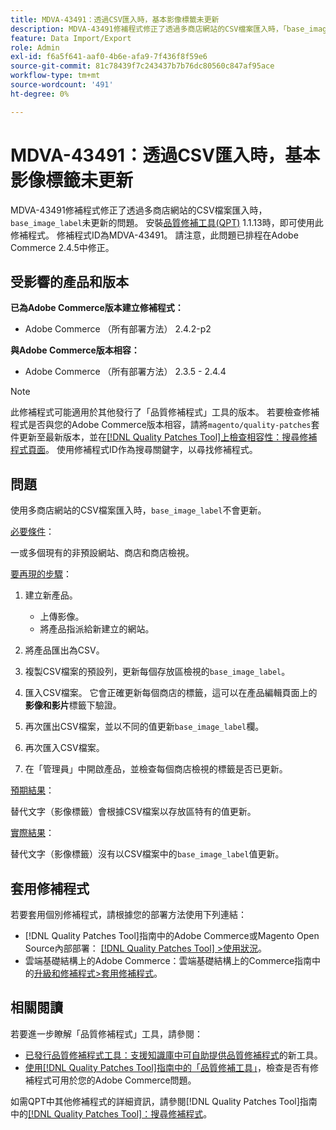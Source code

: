 ```yaml
---
title: MDVA-43491：透過CSV匯入時，基本影像標籤未更新
description: MDVA-43491修補程式修正了透過多商店網站的CSV檔案匯入時，「base_image_label」未更新的問題。 安裝[Quality Patches Tool (QPT)](https://experienceleague.adobe.com/en/docs/commerce-knowledge-base/kb/announcements/commerce-announcements/magento-quality-patches-released-new-tool-to-self-serve-quality-patches) 1.1.13後，即可使用此修補程式。 修補程式ID為MDVA-43491。 請注意，此問題已排程在Adobe Commerce 2.4.5中修正。
feature: Data Import/Export
role: Admin
exl-id: f6a5f641-aaf0-4b6e-afa9-7f436f8f59e6
source-git-commit: 81c78439f7c243437b7b76dc80560c847af95ace
workflow-type: tm+mt
source-wordcount: '491'
ht-degree: 0%

---
```


# MDVA-43491：透過CSV匯入時，基本影像標籤未更新

MDVA-43491修補程式修正了透過多商店網站的CSV檔案匯入時，`base_image_label`未更新的問題。 安裝[品質修補工具(QPT)](https://experienceleague.adobe.com/en/docs/commerce-knowledge-base/kb/announcements/commerce-announcements/magento-quality-patches-released-new-tool-to-self-serve-quality-patches) 1.1.13時，即可使用此修補程式。 修補程式ID為MDVA-43491。 請注意，此問題已排程在Adobe Commerce 2.4.5中修正。

## 受影響的產品和版本

**已為Adobe Commerce版本建立修補程式：**

* Adobe Commerce （所有部署方法） 2.4.2-p2

**與Adobe Commerce版本相容：**

* Adobe Commerce （所有部署方法） 2.3.5 - 2.4.4

>[!NOTE]
>
>此修補程式可能適用於其他發行了「品質修補程式」工具的版本。 若要檢查修補程式是否與您的Adobe Commerce版本相容，請將`magento/quality-patches`套件更新至最新版本，並在[[!DNL Quality Patches Tool]上檢查相容性：搜尋修補程式頁面](https://experienceleague.adobe.com/en/docs/commerce-knowledge-base/kb/announcements/commerce-announcements/magento-quality-patches-released-new-tool-to-self-serve-quality-patches)。 使用修補程式ID作為搜尋關鍵字，以尋找修補程式。

## 問題

使用多商店網站的CSV檔案匯入時，`base_image_label`不會更新。

<u>必要條件</u>：

一或多個現有的非預設網站、商店和商店檢視。

<u>要再現的步驟</u>：

1. 建立新產品。

   * 上傳影像。
   * 將產品指派給新建立的網站。

1. 將產品匯出為CSV。
1. 複製CSV檔案的預設列，更新每個存放區檢視的`base_image_label`。
1. 匯入CSV檔案。 它會正確更新每個商店的標籤，這可以在產品編輯頁面上的&#x200B;**影像和影片**&#x200B;標籤下驗證。
1. 再次匯出CSV檔案，並以不同的值更新`base_image_label`欄。
1. 再次匯入CSV檔案。
1. 在「管理員」中開啟產品，並檢查每個商店檢視的標籤是否已更新。

<u>預期結果</u>：

替代文字（影像標籤）會根據CSV檔案以存放區特有的值更新。

<u>實際結果</u>：

替代文字（影像標籤）沒有以CSV檔案中的`base_image_label`值更新。

## 套用修補程式

若要套用個別修補程式，請根據您的部署方法使用下列連結：

* [!DNL Quality Patches Tool]指南中的Adobe Commerce或Magento Open Source內部部署： [[!DNL Quality Patches Tool] >使用狀況](/help/tools/quality-patches-tool/usage.md)。
* 雲端基礎結構上的Adobe Commerce：雲端基礎結構上的Commerce指南中的[升級和修補程式>套用修補程式](https://experienceleague.adobe.com/docs/commerce-cloud-service/user-guide/develop/upgrade/apply-patches.html)。

## 相關閱讀

若要進一步瞭解「品質修補程式」工具，請參閱：

* [已發行品質修補程式工具：支援知識庫中可自助提供品質修補程式](https://experienceleague.adobe.com/en/docs/commerce-knowledge-base/kb/announcements/commerce-announcements/magento-quality-patches-released-new-tool-to-self-serve-quality-patches)的新工具。
* [使用[!DNL Quality Patches Tool]指南中的「品質修補工具」](/help/tools/quality-patches-tool/patches-available-in-qpt/check-patch-for-magento-issue-with-magento-quality-patches.md)，檢查是否有修補程式可用於您的Adobe Commerce問題。

如需QPT中其他修補程式的詳細資訊，請參閱[!DNL Quality Patches Tool]指南中的[[!DNL Quality Patches Tool]：搜尋修補程式](https://experienceleague.adobe.com/tools/commerce-quality-patches/index.html)。
